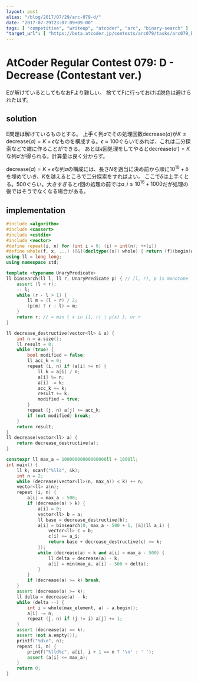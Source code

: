 ```yaml
---
layout: post
alias: "/blog/2017/07/29/arc-079-d/"
date: "2017-07-29T23:07:09+09:00"
tags: [ "competitive", "writeup", "atcoder", "arc", "binary-search" ]
"target_url": [ "https://beta.atcoder.jp/contests/arc079/tasks/arc079_b" ]
---
```


# AtCoder Regular Contest 079: D - Decrease (Contestant ver.)

Eが解けているとしてもなおFより難しい。
捨ててFに行っておけば脱色は避けられたはず。

## solution

E問題は解けているものとする。
上手く列$a$でその処理回数$\mathrm{decrease}(a)$が$K \le \mathrm{decrease}(a) = K + \epsilon$なものを構成する。$\epsilon \approx 100$ぐらいであれば、これは二分探索などで雑に作ることができる。
あとは$\epsilon$回処理をしてやると$\mathrm{decrease}(a') = K$な列$a'$が得られる。計算量は良く分からず。

$\mathrm{decrease}(a) = K + \epsilon$な列$a$の構成には、長さ$N$を適当に決め前から順に${10}^{16} + \delta$を埋めていき、$K$を越えるところで二分探索をすればよい。
ここで$\delta$は上手くとる。$500$ぐらい。大きすぎると$\epsilon$回の処理の前では$a\_i \le {10}^{16} + 1000$だが処理の後ではそうでなくなる場合がある。

## implementation

``` c++
#include <algorithm>
#include <cassert>
#include <cstdio>
#include <vector>
#define repeat(i, n) for (int i = 0; (i) < int(n); ++(i))
#define whole(f, x, ...) ([&](decltype((x)) whole) { return (f)(begin(whole), end(whole), ## __VA_ARGS__); })(x)
using ll = long long;
using namespace std;

template <typename UnaryPredicate>
ll binsearch(ll l, ll r, UnaryPredicate p) { // [l, r), p is monotone
    assert (l < r);
    -- l;
    while (r - l > 1) {
        ll m = (l + r) / 2;
        (p(m) ? r : l) = m;
    }
    return r; // = min { x in [l, r) | p(x) }, or r
}

ll decrease_destructive(vector<ll> & a) {
    int n = a.size();
    ll result = 0;
    while (true) {
        bool modified = false;
        ll acc_k = 0;
        repeat (i, n) if (a[i] >= n) {
            ll k = a[i] / n;
            a[i] %= n;
            a[i] -= k;
            acc_k += k;
            result += k;
            modified = true;
        }
        repeat (j, n) a[j] += acc_k;
        if (not modified) break;
    }
    return result;
}
ll decrease(vector<ll> a) {
    return decrease_destructive(a);
}

constexpr ll max_a = 10000000000000000ll + 1000ll;
int main() {
    ll k; scanf("%lld", &k);
    int n = 2;
    while (decrease(vector<ll>(n, max_a)) < k) ++ n;
    vector<ll> a(n);
    repeat (i, n) {
        a[i] = max_a - 500;
        if (decrease(a) > k) {
            a[i] = 0;
            vector<ll> b = a;
            ll base = decrease_destructive(b);
            a[i] = binsearch(0, max_a - 500 + 1, [&](ll a_i) {
                vector<ll> c = b;
                c[i] += a_i;
                return base + decrease_destructive(c) >= k;
            });
            while (decrease(a) < k and a[i] < max_a - 500) {
                ll delta = decrease(a) - k;
                a[i] = min(max_a, a[i] - 500 + delta);
            }
        }
        if (decrease(a) >= k) break;
    }
    assert (decrease(a) >= k);
    ll delta = decrease(a) - k;
    while (delta --) {
        int i = whole(max_element, a) - a.begin();
        a[i] -= n;
        repeat (j, n) if (j != i) a[j] += 1;
    }
    assert (decrease(a) == k);
    assert (not a.empty());
    printf("%d\n", n);
    repeat (i, n) {
        printf("%lld%c", a[i], i + 1 == n ? '\n' : ' ');
        assert (a[i] <= max_a);
    }
    return 0;
}
```
